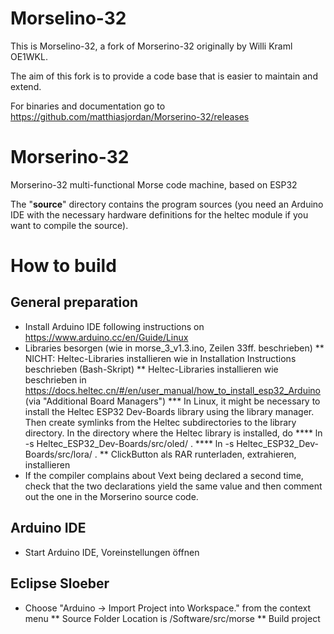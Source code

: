# Morselino-32
This is Morselino-32, a fork of Morserino-32 originally by Willi Kraml OE1WKL.

The aim of this fork is to provide a code base that is easier to maintain and extend.

For binaries and documentation go to https://github.com/matthiasjordan/Morserino-32/releases


# Morserino-32 
Morserino-32 multi-functional Morse code machine, based on ESP32

The "**source**" directory contains the program sources (you need an Arduino IDE with the necessary hardware definitions for the heltec module if you want to compile the source).


# How to build 

## General preparation

* Install Arduino IDE following instructions on https://www.arduino.cc/en/Guide/Linux
* Libraries besorgen (wie in morse_3_v1.3.ino, Zeilen 33ff. beschrieben)
** NICHT: Heltec-Libraries installieren wie in Installation Instructions beschrieben (Bash-Skript)
** Heltec-Libraries installieren wie beschrieben in https://docs.heltec.cn/#/en/user_manual/how_to_install_esp32_Arduino (via "Additional Board Managers")
*** In Linux, it might be necessary to install the Heltec ESP32 Dev-Boards library using the library manager. Then create symlinks from the Heltec subdirectories to the library directory. In the directory where the Heltec library is installed, do
**** ln -s Heltec_ESP32_Dev-Boards/src/oled/ .
**** ln -s Heltec_ESP32_Dev-Boards/src/lora/ .
** ClickButton als RAR runterladen, extrahieren, installieren
* If the compiler complains about Vext being declared a second time, check that the two declarations yield the same value and then comment out the one in the Morserino source code.


## Arduino IDE

* Start Arduino IDE, Voreinstellungen öffnen


## Eclipse Sloeber

* Choose "Arduino -> Import Project into Workspace." from the context menu
** Source Folder Location is <gitrepo>/Software/src/morse
** Build project


